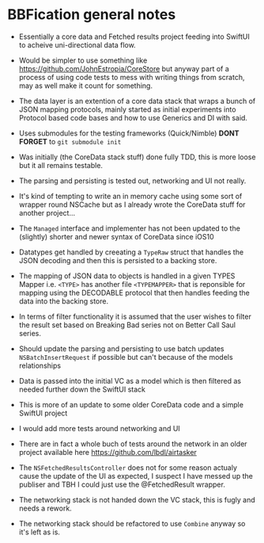 #  BBFication general notes

* Essentially a core data and Fetched results project feeding into SwiftUI to acheive  uni-directional data flow.

* Would be simpler to use something like https://github.com/JohnEstropia/CoreStore but anyway part of a process of using code tests to mess with writing things from scratch, may as well make it count for something.

* The data layer is an extention of a core data stack that wraps a bunch of JSON mapping protocols, mainly started as initial experiments into Protocol based code bases and how to use Generics and DI with said.

* Uses submodules for the testing frameworks (Quick/Nimble) __DONT FORGET__ to `git submodule init`

* Was initially (the CoreData stack stuff) done fully TDD, this is more loose but it all remains testable.

* The parsing and persisting is tested out, networking and UI not really.

* It's kind of tempting to write an in memory cache using some sort of wrapper round NSCache but as I already wrote the CoreData stuff for another project... <shrug>

* The `Managed` interface and implementer has not been updated to the (slightly) shorter and newer syntax of CoreData since iOS10

* Datatypes get handled by creeating a `TypeRaw` struct that handles the JSON decoding and then this is persisted to a backing store.

* The mapping of JSON data to objects is handled in a given TYPES Mapper i.e. `<TYPE>` has another file `<TYPEMAPPER>` that is reponsible for mapping using the DECODABLE protocol  that then handles feeding the data into the backing store.

* In terms of filter functionality it is assumed that the user wishes to filter the result set based on Breaking Bad series not  on Better Call Saul series.

* Should update the parsing and persisting to use batch updates `NSBatchInsertRequest` if possible but can't because of the models relationships

* Data is passed into the initial VC as a model which is then filtered as needed further down the SwiftUI stack

* This is more of an update to some older CoreData code and a simple SwiftUI project

* I would add more tests around networking and UI

* There are in fact a whole buch of tests around the network in an older project available here https://github.com/lbdl/airtasker

* The `NSFetchedResultsController` does not for some reason actualy cause the update of the UI as expected, I suspect I have messed up the publiser and TBH I could just use the @FetchedResult wrapper.

* The networking stack is not handed down the VC stack, this is fugly and needs a rework.

* The networking stack should be refactored to use `Combine` anyway so it's left as is.
